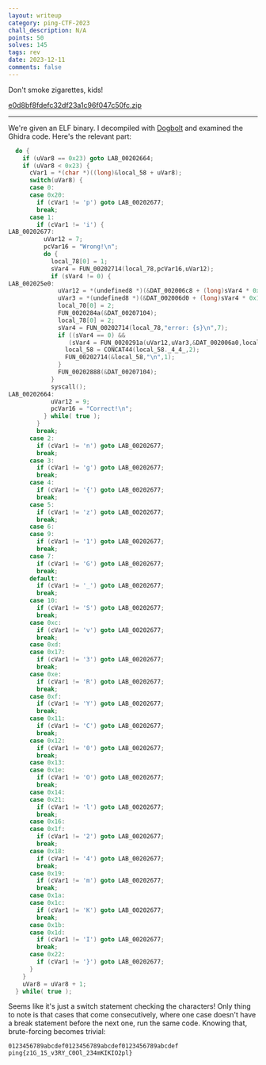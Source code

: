```yaml
---
layout: writeup
category: ping-CTF-2023
chall_description: N/A
points: 50
solves: 145
tags: rev 
date: 2023-12-11
comments: false
---
```


Don't smoke zigarettes, kids!  

[e0d8bf8fdefc32df23a1c96f047c50fc.zip](https://github.com/Nightxade/ctf-writeups/assets/CTFs/ping-CTF-2023/e0d8bf8fdefc32df23a1c96f047c50fc.zip)  

---

We're given an ELF binary. I decompiled with [Dogbolt](https://dogbolt.org/) and examined the Ghidra code. Here's the relevant part:  

```c
  do {
    if (uVar8 == 0x23) goto LAB_00202664;
    if (uVar8 < 0x23) {
      cVar1 = *(char *)((long)&local_58 + uVar8);
      switch(uVar8) {
      case 0:
      case 0x20:
        if (cVar1 != 'p') goto LAB_00202677;
        break;
      case 1:
        if (cVar1 != 'i') {
LAB_00202677:
          uVar12 = 7;
          pcVar16 = "Wrong!\n";
          do {
            local_78[0] = 1;
            sVar4 = FUN_00202714(local_78,pcVar16,uVar12);
            if (sVar4 != 0) {
LAB_002025e0:
              uVar12 = *(undefined8 *)(&DAT_002006c8 + (long)sVar4 * 0x10);
              uVar3 = *(undefined8 *)(&DAT_002006d0 + (long)sVar4 * 0x10);
              local_70[0] = 2;
              FUN_0020284a(&DAT_00207104);
              local_78[0] = 2;
              sVar4 = FUN_00202714(local_78,"error: {s}\n",7);
              if ((sVar4 == 0) &&
                 (sVar4 = FUN_0020291a(uVar12,uVar3,&DAT_002006a0,local_70), sVar4 == 0)) {
                local_58 = CONCAT44(local_58._4_4_,2);
                FUN_00202714(&local_58,"\n",1);
              }
              FUN_00202888(&DAT_00207104);
            }
            syscall();
LAB_00202664:
            uVar12 = 9;
            pcVar16 = "Correct!\n";
          } while( true );
        }
        break;
      case 2:
        if (cVar1 != 'n') goto LAB_00202677;
        break;
      case 3:
        if (cVar1 != 'g') goto LAB_00202677;
        break;
      case 4:
        if (cVar1 != '{') goto LAB_00202677;
        break;
      case 5:
        if (cVar1 != 'z') goto LAB_00202677;
        break;
      case 6:
      case 9:
        if (cVar1 != '1') goto LAB_00202677;
        break;
      case 7:
        if (cVar1 != 'G') goto LAB_00202677;
        break;
      default:
        if (cVar1 != '_') goto LAB_00202677;
        break;
      case 10:
        if (cVar1 != 'S') goto LAB_00202677;
        break;
      case 0xc:
        if (cVar1 != 'v') goto LAB_00202677;
        break;
      case 0xd:
      case 0x17:
        if (cVar1 != '3') goto LAB_00202677;
        break;
      case 0xe:
        if (cVar1 != 'R') goto LAB_00202677;
        break;
      case 0xf:
        if (cVar1 != 'Y') goto LAB_00202677;
        break;
      case 0x11:
        if (cVar1 != 'C') goto LAB_00202677;
        break;
      case 0x12:
        if (cVar1 != '0') goto LAB_00202677;
        break;
      case 0x13:
      case 0x1e:
        if (cVar1 != 'O') goto LAB_00202677;
        break;
      case 0x14:
      case 0x21:
        if (cVar1 != 'l') goto LAB_00202677;
        break;
      case 0x16:
      case 0x1f:
        if (cVar1 != '2') goto LAB_00202677;
        break;
      case 0x18:
        if (cVar1 != '4') goto LAB_00202677;
        break;
      case 0x19:
        if (cVar1 != 'm') goto LAB_00202677;
        break;
      case 0x1a:
      case 0x1c:
        if (cVar1 != 'K') goto LAB_00202677;
        break;
      case 0x1b:
      case 0x1d:
        if (cVar1 != 'I') goto LAB_00202677;
        break;
      case 0x22:
        if (cVar1 != '}') goto LAB_00202677;
      }
    }
    uVar8 = uVar8 + 1;
  } while( true );
```

Seems like it's just a switch statement checking the characters! Only thing to note is that cases that come consecutively, where one case doesn't have a break statement before the next one, run the same code. Knowing that, brute-forcing becomes trivial:  

```
0123456789abcdef0123456789abcdef0123456789abcdef
ping{z1G_1S_v3RY_C0Ol_234mKIKIO2pl}
```